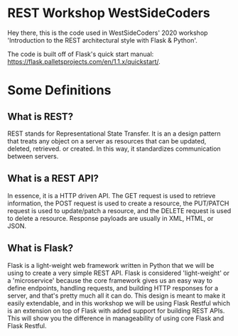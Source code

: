 # REST Workshop WestSideCoders
Hey there, this is the code used in WestSideCoders' 2020 workshop 'Introduction to the REST architectural style with Flask &amp; Python'.

The code is built off of Flask's quick start manual: https://flask.palletsprojects.com/en/1.1.x/quickstart/.

# Some Definitions
## What is REST?
REST stands for Representational State Transfer. It is an a design pattern that treats any object on a server as resources that can be updated, deleted, retrieved. or created. In this way, it standardizes communication between servers.

## What is a REST API?
In essence, it is a HTTP driven API. The GET request is used to retrieve information, the POST request is used to create a resource, the PUT/PATCH request is used to update/patch a resource, and the DELETE request is used to delete a resource. Response payloads are usually in XML, HTML, or JSON.

## What is Flask?
Flask is a light-weight web framework written in Python that we will be using to create a very simple REST API. Flask is considered 'light-weight' or a 'microservice' because the core framework gives us an easy way to define endpoints, handling requests, and building HTTP responses for a server, and that's pretty much all it can do. This design is meant to make it easily extendable, and in this workshop we will be using Flask Restful which is an extension on top of Flask with added support for building REST APIs. This will show you the difference  in manageability of using core Flask and Flask Restful.



